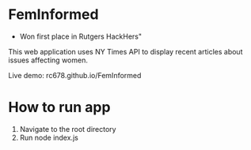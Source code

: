 # FemInformed

* Won first place in Rutgers HackHers"

This web application uses NY Times API to display recent articles about issues affecting women. 

Live demo: rc678.github.io/FemInformed 

# How to run app
1. Navigate to the root directory
2. Run node index.js
